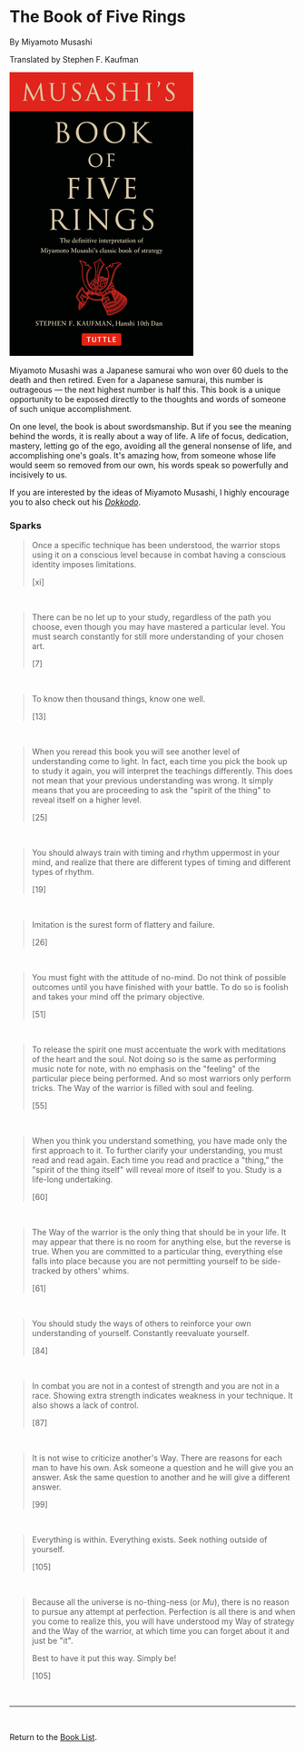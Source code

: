 # The Book of Five Rings

By Miyamoto Musashi

Translated by Stephen F. Kaufman

![Cover Image](book_of_five_rings__musashi.png)

Miyamoto Musashi was a Japanese samurai who won over 60 duels to the death and then retired. Even for a Japanese samurai, this number is outrageous — the next highest number is half this. This book is a unique opportunity to be exposed directly to the thoughts and words of someone of such unique accomplishment.

On one level, the book is about swordsmanship. But if you see the meaning behind the words, it is really about a way of life. A life of focus, dedication, mastery, letting go of the ego, avoiding all the general nonsense of life, and accomplishing one's goals. It's amazing how, from someone whose life would seem so removed from our own, his words speak so powerfully and incisively to us.

If you are interested by the ideas of Miyamoto Musashi, I highly encourage you to also check out his [*Dokkodo*](https://en.wikipedia.org/wiki/Dokk%C5%8Dd%C5%8D).

### Sparks

> Once a specific technique has been understood, the warrior stops using it on a conscious level because in combat having a conscious identity imposes limitations.
>
> [xi]

<br/>

> There can be no let up to your study, regardless of the path you choose, even though you may have mastered a particular level. You must search constantly for still more understanding of your chosen art.
>
> [7]

<br/>

> To know then thousand things, know one well.
>
> [13]

<br/>

> When you reread this book you will see another level of understanding come to light. In fact, each time you pick the book up to study it again, you will interpret the teachings differently. This does not mean that your previous understanding was wrong. It simply means that you are proceeding to ask the "spirit of the thing" to reveal itself on a higher level.
>
> [25]

<br/>

> You should always train with timing and rhythm uppermost in your mind, and realize that there are different types of timing and different types of rhythm.
>
> [19]

<br/>

> Imitation is the surest form of flattery and failure.
>
> [26]

<br/>

> You must fight with the attitude of no-mind. Do not think of possible outcomes until you have finished with your battle. To do so is foolish and takes your mind off the primary objective.
>
> [51]

<br/>

> To release the spirit one must accentuate the work with meditations of the heart and the soul. Not doing so is the same as performing music note for note, with no emphasis on the "feeling" of the particular piece being performed. And so most warriors only perform tricks. The Way of the warrior is filled with soul and feeling.
>
> [55]

<br/>

> When you think you understand something, you have made only the first approach to it. To further clarify your understanding, you must read and read again. Each time you read and practice a "thing," the "spirit of the thing itself" will reveal more of itself to you. Study is a life-long undertaking.
>
> [60]

<br/>

> The Way of the warrior is the only thing that should be in your life. It may appear that there is no room for anything else, but the reverse is true. When you are committed to a particular thing, everything else falls into place because you are not permitting yourself to be side-tracked by others' whims.
>
> [61]

<br/>

> You should study the ways of others to reinforce your own understanding of yourself. Constantly reevaluate yourself.
>
> [84]

<br/>

> In combat you are not in a contest of strength and you are not in a race. Showing extra strength indicates weakness in your technique. It also shows a lack of control.
>
> [87]

<br/>

> It is not wise to criticize another's Way. There are reasons for each man to have his own. Ask someone a question and he will give you an answer. Ask the same question to another and he will give a different answer.
>
> [99]

<br/>

> Everything is within. Everything exists. Seek nothing outside of yourself.
>
> [105]

<br/>

> Because all the universe is no-thing-ness (or *Mu*), there is no reason to pursue any attempt at perfection. Perfection is all there is and when you come to realize this, you will have understood my Way of strategy and the Way of the warrior, at which time you can forget about it and just be "it".
>
> Best to have it put this way. Simply be!
>
> [105]

<br/>

---

<br/>

Return to the [Book List](Readme.md).
